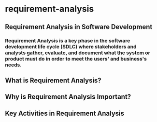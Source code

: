 # requirement-analysis
## Requirement Analysis in Software Development
  ### Requirement Analysis is a key phase in the software development life cycle (SDLC) where stakeholders and analysts gather, evaluate, and document what the system or product must do in order to meet the users' and business's needs.
## What is Requirement Analysis?
## Why is Requirement Analysis Important?
## Key Activities in Requirement Analysis
